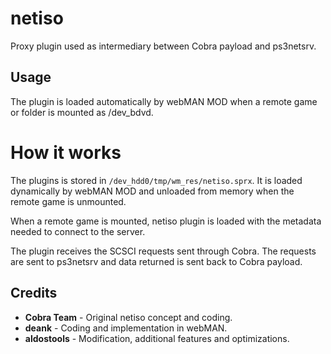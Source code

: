 # netiso

Proxy plugin used as intermediary between Cobra payload and ps3netsrv.

## Usage

The plugin is loaded automatically by webMAN MOD when a remote game or folder is mounted as /dev_bdvd.


# How it works

The plugins is stored in `/dev_hdd0/tmp/wm_res/netiso.sprx`.
It is loaded dynamically by webMAN MOD and unloaded from memory when the remote game is unmounted.

When a remote game is mounted, netiso plugin is loaded with the metadata needed to connect to the server.

The plugin receives the SCSCI requests sent through Cobra.
The requests are sent to ps3netsrv and data returned is sent back to Cobra payload.


## Credits

- **Cobra Team** - Original netiso concept and coding.
- **deank** - Coding and implementation in webMAN.
- **aldostools** - Modification, additional features and optimizations.
